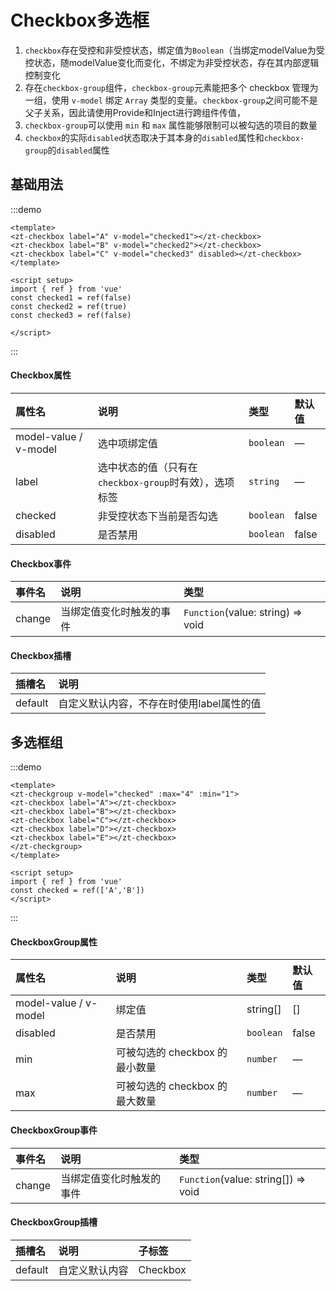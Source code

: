 # Checkbox多选框

1. `checkbox`存在受控和非受控状态，绑定值为`Boolean`（当绑定modelValue为受控状态，随modelValue变化而变化，不绑定为非受控状态，存在其内部逻辑控制变化
2. 存在`checkbox-group`组件，`checkbox-group`元素能把多个 checkbox 管理为一组，使用 `v-model` 绑定 `Array` 类型的变量。`checkbox-group`之间可能不是父子关系，因此请使用Provide和Inject进行跨组件传值，
3. `checkbox-group`可以使用 `min` 和 `max` 属性能够限制可以被勾选的项目的数量
4. `checkbox`的实际`disabled`状态取决于其本身的`disabled`属性和`checkbox-group`的`disabled`属性

## 基础用法

:::demo
```vue
<template>
<zt-checkbox label="A" v-model="checked1"></zt-checkbox>
<zt-checkbox label="B" v-model="checked2"></zt-checkbox>
<zt-checkbox label="C" v-model="checked3" disabled></zt-checkbox>
</template>

<script setup>
import { ref } from 'vue'
const checked1 = ref(false)
const checked2 = ref(true)
const checked3 = ref(false)

</script>

```
:::


#### Checkbox属性

| 属性名                | 说明                                                   | 类型      | 默认值 |
| :-------------------- | :----------------------------------------------------- | :-------- | :----- |
| model-value / v-model | 选中项绑定值                                           | `boolean` | —      |
| label                 | 选中状态的值（只有在`checkbox-group`时有效），选项标签 | `string`  | —      |
| checked               | 非受控状态下当前是否勾选                               | `boolean` | false  |
| disabled              | 是否禁用                                               | `boolean` | false  |

#### Checkbox事件

| 事件名 | 说明                     | 类型                              |
| :----- | :----------------------- | :-------------------------------- |
| change | 当绑定值变化时触发的事件 | `Function`(value: string) => void |

#### Checkbox插槽

| 插槽名  | 说明                                      |
| :------ | :---------------------------------------- |
| default | 自定义默认内容，不存在时使用label属性的值 |

## 多选框组

:::demo
```vue
<template>
<zt-checkgroup v-model="checked" :max="4" :min="1">
<zt-checkbox label="A"></zt-checkbox>
<zt-checkbox label="B"></zt-checkbox>
<zt-checkbox label="C"></zt-checkbox>
<zt-checkbox label="D"></zt-checkbox>
<zt-checkbox label="E"></zt-checkbox>
</zt-checkgroup>
</template>

<script setup>
import { ref } from 'vue'
const checked = ref(['A','B'])
</script>

```
:::

#### CheckboxGroup属性

| 属性名                | 说明                           | 类型      | 默认值 |
| :-------------------- | :----------------------------- | :-------- | :----- |
| model-value / v-model | 绑定值                         | string[]  | []     |
| disabled              | 是否禁用                       | `boolean` | false  |
| min                   | 可被勾选的 checkbox 的最小数量 | `number`  | —      |
| max                   | 可被勾选的 checkbox 的最大数量 | `number`  | —      |

#### CheckboxGroup事件

| 事件名 | 说明                     | 类型                                |
| :----- | :----------------------- | :---------------------------------- |
| change | 当绑定值变化时触发的事件 | `Function`(value: string[]) => void |

#### CheckboxGroup插槽

| 插槽名  | 说明           | 子标签   |
| :------ | :------------- | :------- |
| default | 自定义默认内容 | Checkbox |